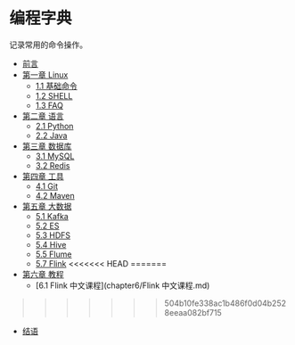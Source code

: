 # 编程字典

记录常用的命令操作。

* [前言](README.md)
* [第一章 Linux](chapter1/README.md)
  * [1.1 基础命令](chapter1/基础命令.md)
  * [1.2 SHELL](chapter1/SHELL.md)
  * [1.3 FAQ](chapter1/FAQ.md)
* [第二章 语言](chapter2/README.md)
  * [2.1 Python](chapter2/Python.md)
  * [2.2 Java](chapter2/Java.md)
* [第三章 数据库](chapter3/README.md)
  * [3.1 MySQL](chapter3/MySQL.md)
  * [3.2 Redis](chapter3/Redis.md)
* [第四章 工具](chapter4/README.md)
  * [4.1 Git](chapter4/Git.md)
  * [4.2 Maven](chapter4/Maven.md)
* [第五章 大数据](chapter5/README.md)
  * [5.1 Kafka](chapter5/Kafka.md)
  * [5.2 ES](chapter5/ES.md)
  * [5.3 HDFS](chapter5/HDFS.md)
  * [5.4 Hive](chapter5/Hive.md)
  * [5.5 Flume](chapter5/Flume.md)
  * [5.7 Flink](chapter5/Flink.md)
<<<<<<< HEAD
=======
* [第六章 教程](chapter6/README.md)
  * [6.1 Flink 中文课程](chapter6/Flink 中文课程.md)
>>>>>>> 504b10fe338ac1b486f0d04b2528eeaa082bf715
* [结语](END.md)

